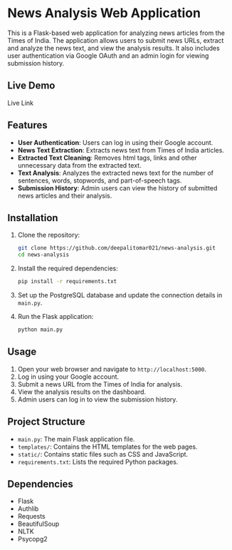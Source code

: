 
# News Analysis Web Application

This is a Flask-based web application for analyzing news articles from the Times of India. The application allows users to submit news URLs, extract and analyze the news text, and view the analysis results. It also includes user authentication via Google OAuth and an admin login for viewing submission history.

## Live Demo 

Live Link

## Features

- **User Authentication**: Users can log in using their Google account.
- **News Text Extraction**: Extracts news text from Times of India articles.
- **Extracted Text Cleaning**: Removes html tags, links and other unnecessary data from the extracted text.
- **Text Analysis**: Analyzes the extracted news text for the number of sentences, words, stopwords, and part-of-speech tags.
- **Submission History**: Admin users can view the history of submitted news articles and their analysis.

## Installation

1. Clone the repository:
   ```bash
   git clone https://github.com/deepalitomar021/news-analysis.git
   cd news-analysis
   ```

2. Install the required dependencies:
   ```bash
   pip install -r requirements.txt
   ```

3. Set up the PostgreSQL database and update the connection details in `main.py`.

4. Run the Flask application:
   ```bash
   python main.py
   ```

## Usage

1. Open your web browser and navigate to `http://localhost:5000`.
2. Log in using your Google account.
3. Submit a news URL from the Times of India for analysis.
4. View the analysis results on the dashboard.
5. Admin users can log in to view the submission history.

## Project Structure

- `main.py`: The main Flask application file.
- `templates/`: Contains the HTML templates for the web pages.
- `static/`: Contains static files such as CSS and JavaScript.
- `requirements.txt`: Lists the required Python packages.

## Dependencies

- Flask
- Authlib
- Requests
- BeautifulSoup
- NLTK
- Psycopg2

